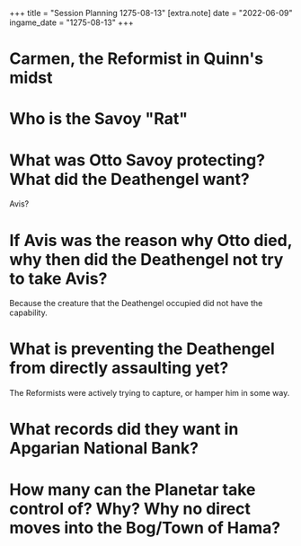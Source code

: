 +++
title = "Session Planning 1275-08-13"
[extra.note]
date = "2022-06-09"
ingame_date = "1275-08-13"
+++

# Carmen, the Reformist in Quinn's midst

# Who is the Savoy "Rat"

# What was Otto Savoy protecting? What did the Deathengel want?

Avis?

# If Avis was the reason why Otto died, why then did the Deathengel not try to take Avis?

Because the creature that the Deathengel occupied did not have the capability.

# What is preventing the Deathengel from directly assaulting yet?

The Reformists were actively trying to capture, or hamper him in some way. 

# What records did they want in Apgarian National Bank?

# How many can the Planetar take control of? Why? Why no direct moves into the Bog/Town of Hama?

